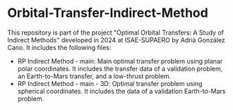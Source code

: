 # Orbital-Transfer-Indirect-Method
This repository is part of the project "Optimal Orbital Transfers: A Study of
Indirect Methods" developed in 2024 at ISAE-SUPAERO by Adrià González Cano.
It includes the following files:

- RP Indirect Method - main: Main optimal transfer problem using planar polar coordinates. It includes the transfer data of a validation problem, an Earth-to-Mars transfer, and a low-thrust problem.
- RP Indirect Method - main - 3D: Optimal transfer problem using spherical coordinates. It includes the data of a validation Earth-to-Mars problem.
